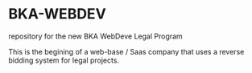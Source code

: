 # BKA-WEBDEV
repository for the new BKA WebDeve Legal Program 

This is the begining of a web-base / Saas company that uses a reverse bidding system for legal projects. 

